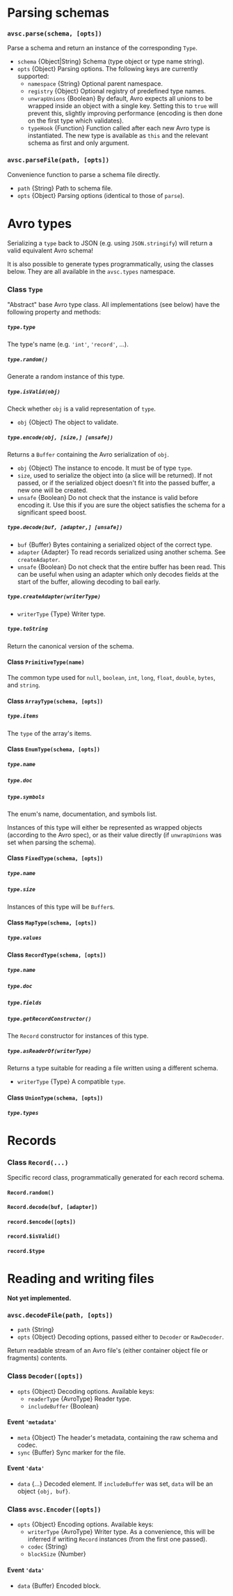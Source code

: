 # Parsing schemas

### `avsc.parse(schema, [opts])`

Parse a schema and return an instance of the corresponding `Type`.

+ `schema` {Object|String} Schema (type object or type name string).
+ `opts` {Object} Parsing options. The following keys are currently supported:
  + `namespace` {String} Optional parent namespace.
  + `registry` {Object} Optional registry of predefined type names.
  + `unwrapUnions` {Boolean} By default, Avro expects all unions to be wrapped inside an object with a single key. Setting this to `true` will prevent this, slightly improving performance (encoding is then done on the first type which validates).
  + `typeHook` {Function} Function called after each new Avro type is instantiated. The new type is available as `this` and the relevant schema as first and only argument.

### `avsc.parseFile(path, [opts])`

Convenience function to parse a schema file directly.

+ `path` {String} Path to schema file.
+ `opts` {Object} Parsing options (identical to those of `parse`).


# Avro types

Serializing a `type` back to JSON (e.g. using `JSON.stringify`) will return a valid equivalent Avro schema!

It is also possible to generate types programmatically, using the classes below. They are all available in the `avsc.types` namespace.


### Class `Type`

"Abstract" base Avro type class. All implementations (see below) have the following property and methods:

##### `type.type`

The type's name (e.g. `'int'`, `'record'`, ...).

##### `type.random()`

Generate a random instance of this type.

##### `type.isValid(obj)`

Check whether `obj` is a valid representation of `type`.

+ `obj` {Object} The object to validate.

##### `type.encode(obj, [size,] [unsafe])`

Returns a `Buffer` containing the Avro serialization of `obj`.

+ `obj` {Object} The instance to encode. It must be of type `type`.
+ `size`, used to serialize the object into (a slice will be returned). If not passed, or if the serialized object doesn't fit into the passed buffer, a new one will be created.
+ `unsafe` {Boolean} Do not check that the instance is valid before encoding it. Use this if you are sure the object satisfies the schema for a significant speed boost.

##### `type.decode(buf, [adapter,] [unsafe])`

+ `buf` {Buffer} Bytes containing a serialized object of the correct type.
+ `adapter` {Adapter} To read records serialized using another schema. See `createAdapter`.
+ `unsafe` {Boolean} Do not check that the entire buffer has been read. This can be useful when using an adapter which only decodes fields at the start of the buffer, allowing decoding to bail early.

##### `type.createAdapter(writerType)`

+ `writerType` {Type} Writer type.

##### `type.toString`

Return the canonical version of the schema.


#### Class `PrimitiveType(name)`

The common type used for `null`, `boolean`, `int`, `long`, `float`, `double`, `bytes`, and `string`.


#### Class `ArrayType(schema, [opts])`

##### `type.items`

The `type` of the array's items.


#### Class `EnumType(schema, [opts])`

##### `type.name`
##### `type.doc`
##### `type.symbols`

The enum's name, documentation, and symbols list.

Instances of this type will either be represented as wrapped objects (according to the Avro spec), or as their value directly (if `unwrapUnions` was set when parsing the schema).


#### Class `FixedType(schema, [opts])`

##### `type.name`
##### `type.size`

Instances of this type will be `Buffer`s.


#### Class `MapType(schema, [opts])`

##### `type.values`


#### Class `RecordType(schema, [opts])`

##### `type.name`
##### `type.doc`
##### `type.fields`

##### `type.getRecordConstructor()`

The `Record` constructor for instances of this type.

##### `type.asReaderOf(writerType)`

Returns a type suitable for reading a file written using a different schema.

+ `writerType` {Type} A compatible `type`.


#### Class `UnionType(schema, [opts])`

##### `type.types`


# Records

### Class `Record(...)`

Specific record class, programmatically generated for each record schema.

#### `Record.random()`
#### `Record.decode(buf, [adapter])`
#### `record.$encode([opts])`
#### `record.$isValid()`
#### `record.$type`


# Reading and writing files

**Not yet implemented.**

### `avsc.decodeFile(path, [opts])`

+ `path` {String}
+ `opts` {Object} Decoding options, passed either to `Decoder` or `RawDecoder`.

Return readable stream of an Avro file's (either container object file or fragments) contents.


### Class `Decoder([opts])`

+ `opts` {Object} Decoding options. Available keys:
  + `readerType` {AvroType} Reader type.
  + `includeBuffer` {Boolean}

#### Event `'metadata'`

+ `meta` {Object} The header's metadata, containing the raw schema and codec.
+ `sync` {Buffer} Sync marker for the file.

#### Event `'data'`

+ `data` {...} Decoded element. If `includeBuffer` was set, `data` will be an object `{obj, buf}`.


### Class `avsc.Encoder([opts])`

+ `opts` {Object} Encoding options. Available keys:
  + `writerType` {AvroType} Writer type. As a convenience, this will be inferred if writing `Record` instances (from the first one passed).
  + `codec` {String}
  + `blockSize` {Number}


#### Event `'data'`

+ `data` {Buffer} Encoded block.